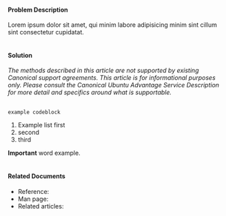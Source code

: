 #### Problem Description
Lorem ipsum dolor sit amet, qui minim labore adipisicing minim sint cillum sint consectetur cupidatat.
<br /> <br />

#### Solution
*The methods described in this article are not supported by existing Canonical support agreements. This article is for informational purposes only. Please consult the Canonical Ubuntu Advantage Service Description for more detail and specifics around what is supportable.*
<br /> <br />

```
example codeblock
```

1. Example list first
2. second
3. third

**Important** word example.
<br /> <br />
#### Related Documents
- Reference: []()
- Man page: []()
- Related articles: []()
